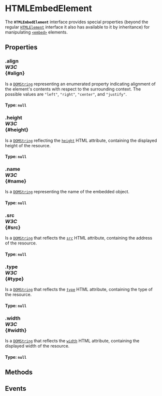 # HTMLEmbedElement

<div class='overview'>The <strong><code>HTMLEmbedElement</code></strong> interface provides special properties (beyond the regular <a href="/en-US/docs/Web/API/HTMLElement" title="The HTMLElement interface represents any HTML element. Some elements directly implement this interface, while others implement it via an interface that inherits it."><code>HTMLElement</code></a> interface it also has available to it by inheritance) for manipulating <a href="/en-US/docs/Web/HTML/Element/embed" title="The HTML <embed> element embeds external content at the specified point in the document. This content is provided by an external application or other source of interactive content such as a browser plug-in."><code>&lt;embed&gt;</code></a> elements.</div>

## Properties

### .align <div class="specs"><i>W3C</i></div> {#align}

Is a <a href="/en-US/docs/Web/API/DOMString" title="DOMString is a UTF-16 String. As JavaScript already uses such strings, DOMString is mapped directly to a String."><code>DOMString</code></a> representing an enumerated property indicating alignment of the element's contents with respect to the surrounding context. The possible values are <code>"left"</code>, <code>"right"</code>, <code>"center"</code>, and <code>"justify"</code>.

#### **Type**: `null`

### .height <div class="specs"><i>W3C</i></div> {#height}

Is a <a href="/en-US/docs/Web/API/DOMString" title="DOMString is a UTF-16 String. As JavaScript already uses such strings, DOMString is mapped directly to a String."><code>DOMString</code></a> reflecting the <code><a href="/en-US/docs/Web/HTML/Element/embed#attr-height">height</a></code> HTML attribute, containing the displayed height of the resource.

#### **Type**: `null`

### .name <div class="specs"><i>W3C</i></div> {#name}

Is a <a href="/en-US/docs/Web/API/DOMString" title="DOMString is a UTF-16 String. As JavaScript already uses such strings, DOMString is mapped directly to a String."><code>DOMString</code></a> representing the name of the embedded object.

#### **Type**: `null`

### .src <div class="specs"><i>W3C</i></div> {#src}

Is a <a href="/en-US/docs/Web/API/DOMString" title="DOMString is a UTF-16 String. As JavaScript already uses such strings, DOMString is mapped directly to a String."><code>DOMString</code></a> that reflects the <code><a href="/en-US/docs/Web/HTML/Element/embed#attr-src">src</a></code> HTML attribute, containing the address of the resource.

#### **Type**: `null`

### .type <div class="specs"><i>W3C</i></div> {#type}

Is a <a href="/en-US/docs/Web/API/DOMString" title="DOMString is a UTF-16 String. As JavaScript already uses such strings, DOMString is mapped directly to a String."><code>DOMString</code></a> that reflects the <code><a href="/en-US/docs/Web/HTML/Element/embed#attr-type">type</a></code> HTML attribute, containing the type of the resource.

#### **Type**: `null`

### .width <div class="specs"><i>W3C</i></div> {#width}

Is a <a href="/en-US/docs/Web/API/DOMString" title="DOMString is a UTF-16 String. As JavaScript already uses such strings, DOMString is mapped directly to a String."><code>DOMString</code></a> that reflects the <code><a href="/en-US/docs/Web/HTML/Element/embed#attr-width">width</a></code> HTML attribute, containing the displayed width of the resource.

#### **Type**: `null`

## Methods

## Events
